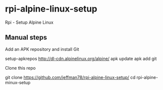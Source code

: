 # rpi-alpine-linux-setup
Rpi - Setup Alpine Linux

## Manual steps

Add an APK repository and install Git

  setup-apkrepos http://dl-cdn.alpinelinux.org/alpine/
  apk update
  apk add git

Clone this repo

  git clone https://github.com/jeffman78/rpi-alpine-linux-setup/
  cd rpi-alpine-minux-setup
  
  
  
